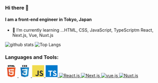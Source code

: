### Hi there 👋


<!-- **tora87/tora87** is a ✨ _special_ ✨ repository because its `README.md` (this file) appears on your GitHub profile.

Here are some ideas to get you started: -->
#### I am a front-end engineer in Tokyo, Japan
- 🌱 I’m currently learning ...HTML, CSS, JavaScript, TypeScriptm React, Next.js, Vue, Nuxt.js
<!-- - 👯 I’m looking to collaborate on ...
- 🤔 I’m looking for help with ...
- 💬 Ask me about ...
- 📫 How to reach me: ...
- 😄 Pronouns: ...
- ⚡ Fun fact: ... -->

<p align="left"> 
  <img alt="github stats" height="150px" src="https://github-readme-stats.vercel.app/api?username=tora87&theme=synthwave&show_icons=ture" />
  <img alt="Top Langs" height="150px" src="https://github-readme-stats.vercel.app/api/top-langs/?username=tora87&layout=compact&show_icons=true&theme=synthwave" />
</p>

<h3 align="left">Languages and Tools:</h3>
<p align="left">
  <a href="https://www.w3.org/html/" target="_blank" rel="noreferrer"> 
    <img src="https://raw.githubusercontent.com/devicons/devicon/master/icons/html5/html5-original-wordmark.svg" alt="html5" width="40" height="40"/> 
  </a>
  <a href="https://www.w3schools.com/css/" target="_blank" rel="noreferrer">
    <img src="https://raw.githubusercontent.com/devicons/devicon/master/icons/css3/css3-original-wordmark.svg" alt="css3" width="40" height="40"/>
  </a>
  <a href="https://developer.mozilla.org/en-US/docs/Web/JavaScript" target="_blank" rel="noreferrer"> 
    <img src="https://raw.githubusercontent.com/devicons/devicon/master/icons/javascript/javascript-original.svg" alt="javascript" width="40" height="40"/>   </a> 
  <a href="https://www.typescriptlang.org/" target="_blank" rel="noreferrer"> 
    <img src="https://raw.githubusercontent.com/devicons/devicon/master/icons/typescript/typescript-original.svg" alt="typescript" width="40" height="40"/>   </a> 
  <a href="https://reactjs.org/" target="_blank" rel="noreferrer"> 
    <img src="https://upload.wikimedia.org/wikipedia/commons/thumb/a/a7/React-icon.svg/1200px-React-icon.svg.png" alt="React.js" width="40" height="40"/>
  </a>
  <a href="https://nextjs.org/" target="_blank" rel="noreferrer"> 
    <img src="https://images.ctfassets.net/fdt52x6qf2de/1MVOW9GweIGspjGTSrYgBk/7c3b3cf133c4db02b5cdd7559c3e3c93/next-js.svg" alt="Next.js" width="40" height="40"/>
  </a>
  <a href="https://ja.vuejs.org/" target="_blank" rel="bireferrer">
    <img src="https://upload.wikimedia.org/wikipedia/commons/thumb/9/95/Vue.js_Logo_2.svg/250px-Vue.js_Logo_2.svg.png" alt="vue.js" width="40" height="40" />
  </a>
  <a href="https://nuxt.com/" target="_blank" rel="bireferrer">
    <img src="https://nuxt.com/assets/design-kit/icon-green.svg" alt="Nuxt.js" width="50" height="50" />
  </a>
</p>


